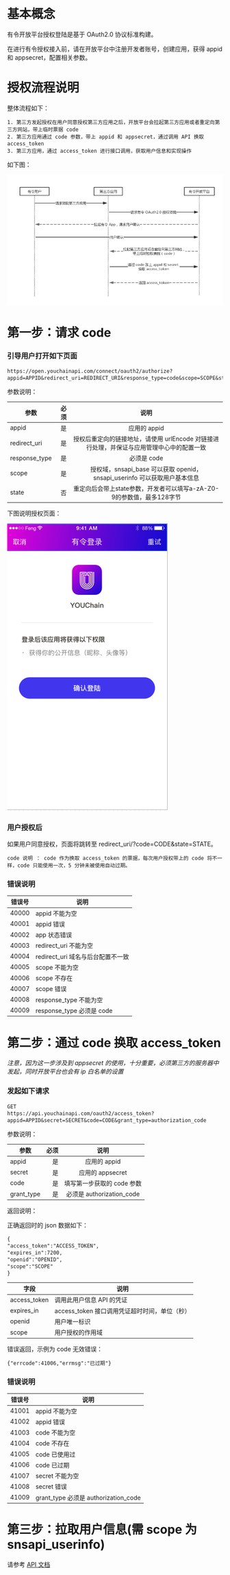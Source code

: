 # 基本概念

有令开放平台授权登陆是基于 OAuth2.0 协议标准构建。

在进行有令授权接入前，请在开放平台中注册开发者账号，创建应用，获得 appid 和 appsecret，配置相关参数。

# 授权流程说明

整体流程如下：

```
1. 第三方发起授权在用户同意授权第三方应用之后，开放平台会拉起第三方应用或者重定向第三方网站，带上临时票据 code
2. 第三方应用通过 code 参数，带上 appid 和 appsecret，通过调用 API 换取 access_token
3. 第三方应用，通过 access_token 进行接口调用，获取用户信息和实现操作
```

如下图：

![时序图](arts/oauth20-sequence.png)

# 第一步：请求 code

### 引导用户打开如下页面

```
https://open.youchainapi.com/connect/oauth2/authorize?appid=APPID&redirect_uri=REDIRECT_URI&response_type=code&scope=SCOPE&state=STATE
```

参数说明：

| 参数        | 必须    |  说明  |
| --------   | -----:   | :----: |
| appid        | 是      |   应用的 appid    |
| redirect_uri        | 是     |   授权后重定向的链接地址，请使用 urlEncode 对链接进行处理，并保证与应用管理中心中的配置一致    |
| response_type        | 是     |   必须是 code     |
|scope|是|授权域，snsapi_base 可以获取 openid，snsapi_userinfo 可以获取用户基本信息|
|state|否|重定向后会带上state参数，开发者可以填写a-zA-Z0-9的参数值，最多128字节|

下图说明授权页面：

![授权页面](arts/user-authorize.png)

### 用户授权后

如果用户同意授权，页面将跳转至 redirect_uri/?code=CODE&state=STATE。

```
code 说明 ： code 作为换取 access_token 的票据，每次用户授权带上的 code 将不一样，code 只能使用一次，5 分钟未被使用自动过期。
```

### 错误说明

|错误号|说明|
| --- | --- |
|40000|appid 不能为空|
|40001|appid 错误|
|40002|app 状态错误|
|40003|redirect_uri 不能为空|
|40004|redirect_uri 域名与后台配置不一致|
|40005|scope 不能为空|
|40006|scope 不存在|
|40007|scope 错误|
|40008|response_type 不能为空|
|40009|response_type 必须是 code|

# 第二步：通过 code 换取 access_token

*注意，因为这一步涉及到 appsecret 的使用，十分重要，必须第三方的服务器中发起，同时开放平台也会有 ip 白名单的设置*

### 发起如下请求

```
GET
https://api.youchainapi.com/oauth2/access_token?appid=APPID&secret=SECRET&code=CODE&grant_type=authorization_code
```

参数说明：

| 参数        | 必须    |  说明  |
| --------   | -----:   | :----: |
| appid        | 是      |   应用的 appid    |
| secret        | 是     |   应用的 appsecret    |
| code         |是    |填写第一步获取的 code 参数|
| grant_type        | 是     |   必须是 authorization_code     |

返回说明：

正确返回时的 json 数据如下：

```
{
"access_token":"ACCESS_TOKEN",
"expires_in":7200,
"openid":"OPENID",
"scope":"SCOPE"
}
```

|字段|说明|
| --- | --- |
|access_token|调用此用户信息 API 的凭证|
|expires_in|access_token 接口调用凭证超时时间，单位（秒）|
|openid|用户唯一标识|
|scope	|用户授权的作用域|

错误返回，示例为 code 无效错误：

```
{"errcode":41006,"errmsg":"已过期"}
```

### 错误说明

|错误号|说明|
| --- | --- |
|41001|appid 不能为空|
|41002|appid 错误|
|41003|code 不能为空|
|41004|code 不存在|
|41005|code 已使用过|
|41006|code 已过期|
|41007|secret 不能为空|
|41008|secret 错误|
|41009|grant_type 必须是 authorization_code|

# 第三步：拉取用户信息(需 scope 为 snsapi_userinfo)

请参考 [API 文档](api.md)
